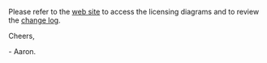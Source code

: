 Please refer to the [web site](https://m365maps.com/) to access the licensing diagrams and to review the [change log](https://m365maps.com/changes.htm).

Cheers,

 \- Aaron.
 